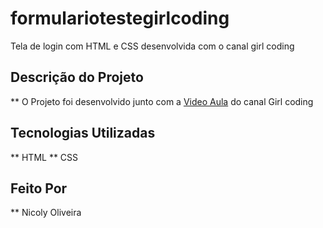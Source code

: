 # formulariotestegirlcoding
Tela de login com HTML e CSS desenvolvida com o canal girl coding

## Descrição do Projeto 
** O Projeto foi desenvolvido junto com a [Video Aula](https://www.youtube.com/watch?v=MkXuQ9CcHqU) do canal Girl coding

## Tecnologias Utilizadas
** HTML
** CSS

## Feito Por 
** Nicoly Oliveira

